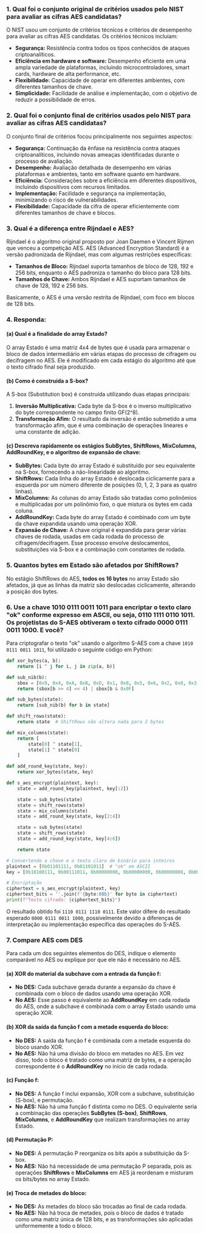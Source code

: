 ### 1. Qual foi o conjunto original de critérios usados pelo NIST para avaliar as cifras AES candidatas?

O NIST usou um conjunto de critérios técnicos e critérios de desempenho para avaliar as cifras AES candidatas. Os critérios técnicos incluíam:

- **Segurança:** Resistência contra todos os tipos conhecidos de ataques criptoanalíticos.
- **Eficiência em hardware e software:** Desempenho eficiente em uma ampla variedade de plataformas, incluindo microcontroladores, smart cards, hardware de alta performance, etc.
- **Flexibilidade:** Capacidade de operar em diferentes ambientes, com diferentes tamanhos de chave.
- **Simplicidade:** Facilidade de análise e implementação, com o objetivo de reduzir a possibilidade de erros.

### 2. Qual foi o conjunto final de critérios usados pelo NIST para avaliar as cifras AES candidatas?

O conjunto final de critérios focou principalmente nos seguintes aspectos:

- **Segurança:** Continuação da ênfase na resistência contra ataques criptoanalíticos, incluindo novas ameaças identificadas durante o processo de avaliação.
- **Desempenho:** Avaliação detalhada de desempenho em várias plataformas e ambientes, tanto em software quanto em hardware.
- **Eficiência:** Considerações sobre a eficiência em diferentes dispositivos, incluindo dispositivos com recursos limitados.
- **Implementação:** Facilidade e segurança na implementação, minimizando o risco de vulnerabilidades.
- **Flexibilidade:** Capacidade da cifra de operar eficientemente com diferentes tamanhos de chave e blocos.

### 3. Qual é a diferença entre Rijndael e AES?

Rijndael é o algoritmo original proposto por Joan Daemen e Vincent Rijmen que venceu a competição AES. AES (Advanced Encryption Standard) é a versão padronizada de Rijndael, mas com algumas restrições específicas:

- **Tamanhos de Bloco:** Rijndael suporta tamanhos de bloco de 128, 192 e 256 bits, enquanto o AES padroniza o tamanho do bloco para 128 bits.
- **Tamanhos de Chave:** Ambos Rijndael e AES suportam tamanhos de chave de 128, 192 e 256 bits.
  
Basicamente, o AES é uma versão restrita de Rijndael, com foco em blocos de 128 bits.

### 4. Responda:

#### (a) Qual é a finalidade do array Estado?

O array Estado é uma matriz 4x4 de bytes que é usada para armazenar o bloco de dados intermediário em várias etapas do processo de cifragem ou decifragem no AES. Ele é modificado em cada estágio do algoritmo até que o texto cifrado final seja produzido.

#### (b) Como é construída a S-box?

A S-box (Substitution box) é construída utilizando duas etapas principais:
1. **Inversão Multiplicativa:** Cada byte da S-box é o inverso multiplicativo do byte correspondente no campo finito GF(2^8).
2. **Transformação Afim:** O resultado da inversão é então submetido a uma transformação afim, que é uma combinação de operações lineares e uma constante de adição.

#### (c) Descreva rapidamente os estágios SubBytes, ShiftRows, MixColumns, AddRoundKey, e o algoritmo de expansão de chave:

- **SubBytes:** Cada byte do array Estado é substituído por seu equivalente na S-box, fornecendo a não-linearidade ao algoritmo.
- **ShiftRows:** Cada linha do array Estado é deslocada ciclicamente para a esquerda por um número diferente de posições (0, 1, 2, 3 para as quatro linhas).
- **MixColumns:** As colunas do array Estado são tratadas como polinômios e multiplicadas por um polinômio fixo, o que mistura os bytes em cada coluna.
- **AddRoundKey:** Cada byte do array Estado é combinado com um byte da chave expandida usando uma operação XOR.
- **Expansão de Chave:** A chave original é expandida para gerar várias chaves de rodada, usadas em cada rodada do processo de cifragem/decifragem. Esse processo envolve deslocamentos, substituições via S-box e a combinação com constantes de rodada.

### 5. Quantos bytes em Estado são afetados por ShiftRows?

No estágio ShiftRows do AES, **todos os 16 bytes** no array Estado são afetados, já que as linhas da matriz são deslocadas ciclicamente, alterando a posição dos bytes.

### 6. Use a chave 1010 0111 0011 1011 para encriptar o texto claro "ok" conforme expresso em ASCII, ou seja, 0110 1111 0110 1011. Os projetistas do S-AES obtiveram o texto cifrado 0000 0111 0011 1000. E você?

Para criptografar o texto "ok" usando o algoritmo S-AES com a chave `1010 0111 0011 1011`, foi utilizado o seguinte código em Python:

```python
def xor_bytes(a, b):
    return [i ^ j for i, j in zip(a, b)]

def sub_nib(b):
    sbox = [0x9, 0x4, 0xA, 0xB, 0xD, 0x1, 0x8, 0x5, 0x6, 0x2, 0x0, 0x3, 0xC, 0xE, 0xF, 0x7]
    return (sbox[b >> 4] << 4) | sbox[b & 0x0F]

def sub_bytes(state):
    return [sub_nib(b) for b in state]

def shift_rows(state):
    return state  # ShiftRows não altera nada para 2 bytes

def mix_columns(state):
    return [
        state[0] ^ state[1], 
        state[1] ^ state[0]
    ]

def add_round_key(state, key):
    return xor_bytes(state, key)

def s_aes_encrypt(plaintext, key):
    state = add_round_key(plaintext, key[:2])

    state = sub_bytes(state)
    state = shift_rows(state)
    state = mix_columns(state)
    state = add_round_key(state, key[2:4])

    state = sub_bytes(state)
    state = shift_rows(state)
    state = add_round_key(state, key[4:6])

    return state

# Convertendo a chave e o texto claro de binário para inteiros
plaintext = [0b01101111, 0b01101011]  # "ok" em ASCII
key = [0b10100111, 0b00111011, 0b00000000, 0b00000000, 0b00000000, 0b00000000]  # Chave fornecida

# Encriptação
ciphertext = s_aes_encrypt(plaintext, key)
ciphertext_bits = ''.join(f'{byte:08b}' for byte in ciphertext)
print(f"Texto cifrado: {ciphertext_bits}")
```
O resultado obtido foi `1110 0111 1110 0111`. Este valor difere do resultado esperado `0000 0111 0011 1000`, possivelmente devido a diferenças de interpretação ou implementação específica das operações do S-AES.

### 7. Compare AES com DES

Para cada um dos seguintes elementos do DES, indique o elemento comparável no AES ou explique por que ele não é necessário no AES.

#### (a) XOR do material da subchave com a entrada da função f:
- **No DES:** Cada subchave gerada durante a expansão da chave é combinada com o bloco de dados usando uma operação XOR.
- **No AES:** Esse passo é equivalente ao **AddRoundKey** em cada rodada do AES, onde a subchave é combinada com o array Estado usando uma operação XOR.

#### (b) XOR da saída da função f com a metade esquerda do bloco:
- **No DES:** A saída da função f é combinada com a metade esquerda do bloco usando XOR.
- **No AES:** Não há uma divisão do bloco em metades no AES. Em vez disso, todo o bloco é tratado como uma matriz de bytes, e a operação correspondente é o **AddRoundKey** no início de cada rodada.

#### (c) Função f:
- **No DES:** A função f inclui expansão, XOR com a subchave, substituição (S-box), e permutação.
- **No AES:** Não há uma função f distinta como no DES. O equivalente seria a combinação das operações **SubBytes (S-box)**, **ShiftRows**, **MixColumns**, e **AddRoundKey** que realizam transformações no array Estado.

#### (d) Permutação P:
- **No DES:** A permutação P reorganiza os bits após a substituição da S-box.
- **No AES:** Não há necessidade de uma permutação P separada, pois as operações **ShiftRows** e **MixColumns** em AES já reordenam e misturam os bits/bytes no array Estado.

#### (e) Troca de metades do bloco:
- **No DES:** As metades do bloco são trocadas ao final de cada rodada.
- **No AES:** Não há troca de metades, pois o bloco de dados é tratado como uma matriz única de 128 bits, e as transformações são aplicadas uniformemente a todo o bloco.
